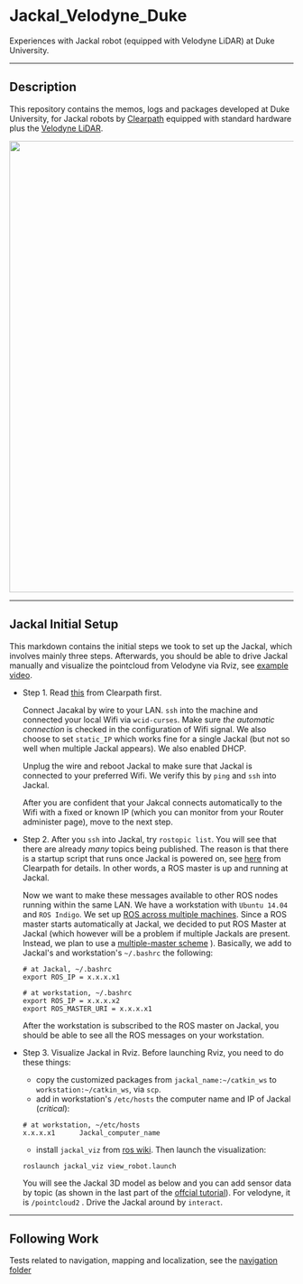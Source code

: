 Jackal_Velodyne_Duke
========

Experiences with Jackal robot (equipped with Velodyne LiDAR) at Duke University.

-----
Description
-----
This repository contains the memos, logs and packages developed at Duke University, for Jackal robots by [Clearpath](https://www.clearpathrobotics.com) equipped with standard hardware plus the [Velodyne LiDAR](velodynelidar.com/). 

<p align="center">  
  <img src="https://github.com/MengGuo/Jackal_Velodyne_Duke/blob/master/figures/jackal_lidar.jpg" width="800"/>
</p>


-----
Jackal Initial Setup
-----
This markdown contains the initial steps we took to set up the Jackal, which involves mainly three steps. Afterwards, you should be able to drive Jackal manually and visualize the pointcloud from Velodyne via Rviz, see [example video](https://vimeo.com/185578563).

* Step 1. Read [this](https://www.clearpathrobotics.com/assets/guides/jackal/network.html) from Clearpath first.

  Connect Jacakal by wire to your LAN. `ssh` into the machine and connected your local Wifi via `wcid-curses`. Make sure _the automatic connection_ is checked in the configuration of Wifi signal. We also choose to set `static_IP` which works fine for a single Jackal (but not so well when multiple Jackal appears). We also enabled DHCP. 

  Unplug the wire and reboot Jackal to make sure that Jackal is connected to your preferred Wifi. We verify this by `ping`  and `ssh` into Jackal.

  After you are confident that your Jakcal connects automatically to the Wifi with a fixed or known IP (which you can monitor from your Router administer page), move to the next step.


* Step 2. After you `ssh` into Jackal, try `rostopic list`. You will see that there are already _many_ topics being published. The reason is that there is a startup script that runs once Jackal is powered on, see [here](https://www.clearpathrobotics.com/assets/guides/jackal/startup.html) from Clearpath for details. In other words, a ROS master is up and running at Jackal. 

  Now we want to make these messages available to other ROS nodes running within the same LAN. We have a workstation with `Ubuntu 14.04` and `ROS Indigo`. We set up [ROS across multiple machines](http://wiki.ros.org/ROS/Tutorials/MultipleMachines). Since a ROS master starts automatically at Jackal, we decided to put ROS Master at Jackal (which however will be a problem if multiple Jackals are present. Instead, we plan to use a [multiple-master scheme]() ). Basically, we add to Jackal's and workstation's  `~/.bashrc` the following:

  ```
  # at Jackal, ~/.bashrc
  export ROS_IP = x.x.x.x1

  # at workstation, ~/.bashrc
  export ROS_IP = x.x.x.x2
  export ROS_MASTER_URI = x.x.x.x1
  ```

  After the workstation is subscribed to the ROS master on Jackal, you should be able to see all the ROS messages on your workstation.

* Step 3. Visualize Jackal in Rviz. Before launching Rviz, you need to do these things:
    * copy the customized packages from `jackal_name:~/catkin_ws` to `workstation:~/catkin_ws`, via `scp`.
    * add in workstation's `/etc/hosts` the computer name and IP of Jackal (_critical_):
    ```
    # at workstation, ~/etc/hosts
    x.x.x.x1	  Jackal_computer_name
    ```
    * install `jackal_viz` from [ros wiki](http://wiki.ros.org/jackal_viz). Then launch the visualization:

    ```
    roslaunch jackal_viz view_robot.launch
    ```

    You will see the Jackal 3D model as below and you can add sensor data by topic (as shown in the last part of the [offcial tutorial](https://www.clearpathrobotics.com/assets/guides/jackal/simulation.html)). For velodyne, it is `/pointcloud2` . Drive the Jackal around by `interact`.


-----
Following Work
-----
Tests related to navigation, mapping and localization, see the [navigation folder](https://github.com/MengGuo/Jackal_Velodyne_Duke/tree/master/navigation)

